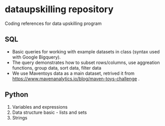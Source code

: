 # dataupskilling repository
Coding references for data upskilling program

## SQL
- Basic queries for working with example datasets in class (syntax used with Google Bigquery). 
- The query demonstrates how to subset rows/columns, use aggreation functions, group data, sort data, filter data
- We use Maventoys data as a main dataset, retrived it from https://www.mavenanalytics.io/blog/maven-toys-challenge . 

## Python
1. Variables and expressions
2. Data structure basic - lists and sets
3. Strings
